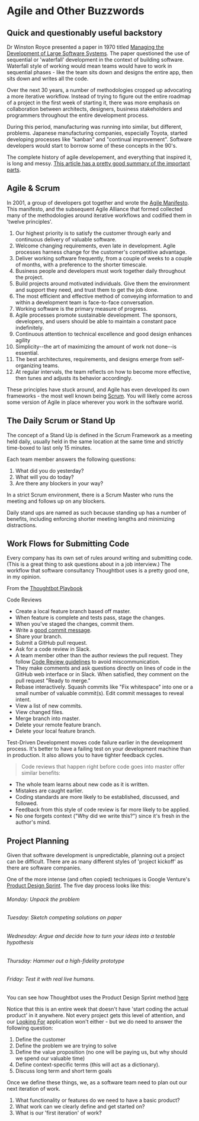# Agile and Other Buzzwords

## Quick and questionably useful backstory

Dr Winston Royce presented a paper in 1970 titled [Managing the Development of Large Software Systems](https://www.cs.umd.edu/class/spring2003/cmsc838p/Process/waterfall.pdf). The paper questioned the use of sequential or 'waterfall' development in the context of building software. Waterfall style of working would mean teams would have to work in sequential phases - like the team sits down and designs the entire app, then sits down and writes all the code.

Over the next 30 years, a number of methodologies cropped up advocating a more iterative workflow. Instead of trying to figure out the entire roadmap of a project in the first week of starting it, there was more emphasis on collaboration between architects, designers, business stakeholders and programmers throughout the entire development process.

During this period, manufacturing was running into similar, but different, problems. Japanese manufacturing companies, especially Toyota, started developing processes like "kanban" and "continual improvement". Software developers would start to borrow some of these concepts in the 90's.

The complete history of agile developement, and everything that inspired it, is long and messy. [This article has a pretty good summary of the important parts](https://hbr.org/2016/04/the-secret-history-of-agile-innovation).

## Agile & Scrum

In 2001, a group of developers got together and wrote the [Agile Manifesto](http://www.agilemanifesto.org/). This manifesto, and the subsequent Agile Alliance that formed collected many of the methodologies around iterative workflows and codified them in 'twelve principles'.

1. Our highest priority is to satisfy the customer through early and continuous delivery of valuable software.
1. Welcome changing requirements, even late in development. Agile processes harness change for the customer's competitive advantage.
1. Deliver working software frequently, from a couple of weeks to a couple of months, with a preference to the shorter timescale.
1. Business people and developers must work together daily throughout the project.
1. Build projects around motivated individuals. Give them the environment and support they need, and trust them to get the job done.
1. The most efficient and effective method of conveying information to and within a development team is face-to-face conversation.
1. Working software is the primary measure of progress.
1. Agile processes promote sustainable development. The sponsors, developers, and users should be able to maintain a constant pace indefinitely.
1. Continuous attention to technical excellence and good design enhances agility
1. Simplicity--the art of maximizing the amount of work not done--is essential.
1. The best architectures, requirements, and designs emerge from self-organizing teams.
1. At regular intervals, the team reflects on how to become more effective, then tunes and adjusts its behavior accordingly.

These principles have stuck around, and Agile has even developed its own frameworks - the most well known being [Scrum](https://www.scrumalliance.org/why-scrum). You will likely come across some version of Agile in place wherever you work in the software world.

## The Daily Scrum or Stand Up

The concept of a Stand Up is defined in the Scrum Framework as a meeting held daily, usually held in the same location at the same time and strictly time-boxed to last only 15 minutes.

Each team member answers the following questions:

1. What did you do yesterday?
1. What will you do today?
1. Are there any blockers in your way?

In a strict Scrum environment, there is a Scrum Master who runs the meeting and follows up on any blockers.

Daily stand ups are named as such because standing up has a number of benefits, including enforcing shorter meeting lengths and minimizing distractions.

## Work Flows for Submitting Code

Every company has its own set of rules around writing and submitting code. (This is a great thing to ask questions about in a job interview.) The workflow that software consultancy Thoughtbot uses is a pretty good one, in my opinion.

From the [Thoughtbot Playbook](https://playbook.thoughtbot.com/)
>
Code Reviews
>
- Create a local feature branch based off master.
- When feature is complete and tests pass, stage the changes.
- When you've staged the changes, commit them.
- Write a [good commit message](https://robots.thoughtbot.com/5-useful-tips-for-a-better-commit-message).
- Share your branch.
- Submit a GitHub pull request.
- Ask for a code review in Slack.
- A team member other than the author reviews the pull request. They follow [Code Review guidelines](https://github.com/thoughtbot/guides/tree/master/code-review) to avoid miscommunication.
- They make comments and ask questions directly on lines of code in the GitHub web interface or in Slack.
When satisfied, they comment on the pull request "Ready to merge."
- Rebase interactively. Squash commits like "Fix whitespace" into one or a small number of valuable commit(s). Edit commit messages to reveal intent.
- View a list of new commits.
- View changed files.
- Merge branch into master.
- Delete your remote feature branch.
- Delete your local feature branch.
>
Test-Driven Development moves code failure earlier in the development process. It's better to have a failing test on your development machine than in production. It also allows you to have tighter feedback cycles.
>
> Code reviews that happen right before code goes into master offer similar benefits:
>
- The whole team learns about new code as it is written.
- Mistakes are caught earlier.
- Coding standards are more likely to be established, discussed, and followed.
- Feedback from this style of code review is far more likely to be applied.
- No one forgets context ("Why did we write this?") since it's fresh in the author's mind.

## Project Planning

Given that software development is unpredictable, planning out a project can be difficult. There are as many different styles of 'project kickoff' as there are software companies.

One of the more intense (and often copied) techniques is Google Venture's [Product Design Sprint](http://www.gv.com/sprint/). The five day process looks like this:

###### Monday: Unpack the problem
###### Tuesday: Sketch competing solutions on paper
###### Wednesday: Argue and decide how to turn your ideas into a testable hypothesis
###### Thursday: Hammer out a high-fidelity prototype
###### Friday: Test it with real live humans.

You can see how Thoughtbot uses the Product Design Sprint method [here](https://robots.thoughtbot.com/the-product-design-sprint)

Notice that this is an entire week that doesn't have 'start coding the actual product' in it anywhere. Not every project gets this level of attention, and our [Looking For](https://github.com/turingschool/lesson_plans/blob/master/ruby_04-apis_and_scalability/looking_for_project.markdown) application won't either - but we do need to answer the following question:

1. Define the customer
1. Define the problem we are trying to solve
1. Define the value proposition (no one will be paying us, but why should we spend our valuable time)
1. Define context-specific terms (this will act as a dictionary).
1. Discuss long term and short term goals

Once we define these things, we, as a software team need to plan out our next iteration of work.

1. What functionality or features do we need to have a basic product?
1. What work can we clearly define and get started on?
1. What is our 'first iteration' of work?

